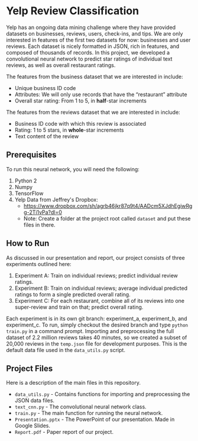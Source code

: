# Yelp Review Classification
Yelp has an ongoing data mining challenge where they have provided datasets on businesses, reviews, users, check-ins, and tips. We are only interested in features of the first two datasets for now: businesses and user reviews. Each dataset is nicely formatted in JSON, rich in features, and composed of thousands of records. In this project, we developed a convolutional neural network to predict star ratings of individual text reviews, as well as overall restaurant ratings.

The features from the business dataset that we are interested in include:
* Unique business ID code
* Attributes: We will only use records that have the “restaurant” attribute
* Overall star rating: From 1 to 5, in __half__-star increments

The features from the reviews dataset that we are interested in include:
* Business ID code with which this review is associated
* Rating: 1 to 5 stars, in __whole__-star increments
* Text content of the review

## Prerequisites

To run this neural network, you will need the following:

1. Python 2
2. Numpy
3. TensorFlow
4. Yelp Data from Jeffrey's Dropbox: 
   * https://www.dropbox.com/sh/agrb46jkr87q9t4/AADcm5XJdhEgiwRgg-2Ti1vPa?dl=0
   * Note: Create a folder at the project root called `dataset` and put these files in there.

## How to Run

As discussed in our presentation and report, our project consists of three experiments outlined here:

1. Experiment A: Train on individual reviews; predict individual review ratings.
2. Experiment B: Train on individual reviews; average individual predicted ratings to form a single predicted overall rating.
3. Experiment C: For each restaurant, combine all of its reviews into one super-review and train on that; predict overall rating.

Each experiment is in its own git branch: experiment_a, experiment_b, and experiment_c. To run, simply checkout the desired branch and type `python train.py` in a command prompt. Importing and preprocessing the full dataset of 2.2 million reviews takes 40 minutes, so we created a subset of 20,000 reviews in the `temp.json` file for development purposes. This is the default data file used in the `data_utils.py` script.

## Project Files

Here is a description of the main files in this repository.

* `data_utils.py` - Contains functions for importing and preprocessing the JSON data files.
* `text_cnn.py` - The convolutional neural network class.
* `train.py` - The main function for running the neural network.
* `Presentation.pptx` - The PowerPoint of our presentation. Made in Google Slides.
* `Report.pdf` - Paper report of our project.
